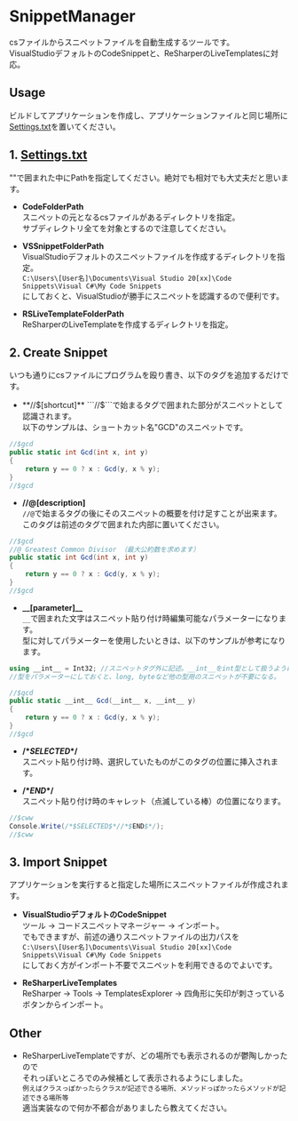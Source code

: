 # SnippetManager
csファイルからスニペットファイルを自動生成するツールです。  
VisualStudioデフォルトのCodeSnippetと、ReSharperのLiveTemplatesに対応。

## Usage
ビルドしてアプリケーションを作成し、アプリケーションファイルと同じ場所に[Settings.txt](/Settings/Settings.txt)を置いてください。  

## 1. [Settings.txt](/Settings/Settings.txt)
""で囲まれた中にPathを指定してください。絶対でも相対でも大丈夫だと思います。

* **CodeFolderPath**  
スニペットの元となるcsファイルがあるディレクトリを指定。  
サブディレクトリ全てを対象とするので注意してください。

* **VSSnippetFolderPath**  
VisualStudioデフォルトのスニペットファイルを作成するディレクトリを指定。  
```C:\Users\[User名]\Documents\Visual Studio 20[xx]\Code Snippets\Visual C#\My Code Snippets```  
にしておくと、VisualStudioが勝手にスニペットを認識するので便利です。

* **RSLiveTemplateFolderPath**  
ReSharperのLiveTemplateを作成するディレクトリを指定。 

## 2. Create Snippet
いつも通りにcsファイルにプログラムを殴り書き、以下のタグを追加するだけです。

* **//$[shortcut]**  
```//$```で始まるタグで囲まれた部分がスニペットとして認識されます。  
以下のサンプルは、ショートカット名"GCD"のスニペットです。
```csharp
//$gcd
public static int Gcd(int x, int y)
{
    return y == 0 ? x : Gcd(y, x % y);
}
//$gcd
```

* **//@[description]**  
```//@```で始まるタグの後にそのスニペットの概要を付け足すことが出来ます。  
このタグは前述のタグで囲まれた内部に置いてください。  
```csharp
//$gcd
//@ Greatest Common Divisor （最大公約数を求めます）
public static int Gcd(int x, int y)
{
    return y == 0 ? x : Gcd(y, x % y);
}
//$gcd
```

* **\_\_[parameter]\_\_**  
```__```で囲まれた文字はスニペット貼り付け時編集可能なパラメーターになります。  
型に対してパラメーターを使用したいときは、以下のサンプルが参考になります。  
```csharp
using __int__ = Int32; //スニペットタグ外に記述。__int__をint型として扱うようにしコンパイルが通るように。
//型をパラメーターにしておくと、long, byteなど他の型用のスニペットが不要になる。

//$gcd
public static __int__ Gcd(__int__ x, __int__ y)
{
    return y == 0 ? x : Gcd(y, x % y);
}
//$gcd
```

* **/\*$SELECTED$\*/**  
スニペット貼り付け時、選択していたものがこのタグの位置に挿入されます。  

* **/\*$END$\*/**  
スニペット貼り付け時のキャレット（点滅している棒）の位置になります。

```csharp
//$cww
Console.Write(/*$SELECTED$*//*$END$*/);
//$cww
```

## 3. Import Snippet
アプリケーションを実行すると指定した場所にスニペットファイルが作成されます。

* **VisualStudioデフォルトのCodeSnippet**  
ツール → コードスニペットマネージャー → インポート。  
でもできますが、前述の通りスニペットファイルの出力パスを  
```C:\Users\[User名]\Documents\Visual Studio 20[xx]\Code Snippets\Visual C#\My Code Snippets```  
にしておく方がインポート不要でスニペットを利用できるのでよいです。

* **ReSharperLiveTemplates**  
ReSharper → Tools → TemplatesExplorer → 四角形に矢印が刺さっているボタンからインポート。

## Other
* ReSharperLiveTemplateですが、どの場所でも表示されるのが鬱陶しかったので  
それっぽいところでのみ候補として表示されるようにしました。  
```例えばクラスっぽかったらクラスが記述できる場所、メソッドっぽかったらメソッドが記述できる場所等```  
適当実装なので何か不都合がありましたら教えてください。  

